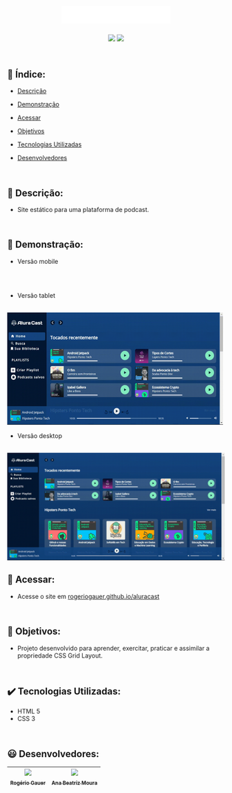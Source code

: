 <h1 align="center">
 <img src="src/assets/img/alura-Cast_logo.svg" width="50%">
</h1>

<p align="center">
 <img src="https://img.shields.io/badge/status-finished-2967B3">
 <img src="https://img.shields.io/badge/version-v1.0.0-154580">
</p>

<br/>

## :bookmark_tabs: Índice:

- [Descrição](#scroll-descrição)

- [Demonstração](#mega-demonstração)

- [Acessar](#door-acessar) 

- [Objetivos](#dart-objetivos)

- [Tecnologias Utilizadas](#heavy_check_mark-tecnologias-utilizadas)


- [Desenvolvedores](#smiley-desenvolvedor)

<br/>

## :scroll: Descrição:
-  Site estático para uma plataforma de podcast.

<br/>

## :mega: Demonstração:
- Versão mobile 

<br/>
<!-- <img src="" width="200" height="380"> -->

<br/>

- Versão tablet

<br/>
<img src="src\assets\img\aluraCastTablet.gif" width="500" height="260">

<br/>

- Versão desktop 

<br/>
<img src="src\assets\img\aluraCastDesktop.gif">  

<br/>

## :door: Acessar:
- Acesse o site em <a href="https://rogeriogauer.github.io/aluracast" target="_blank">rogeriogauer.github.io/aluracast</a> 

<br/>

## :dart: Objetivos:
- Projeto desenvolvido para aprender, exercitar, praticar e assimilar a propriedade CSS Grid Layout. 

<br/>

## :heavy_check_mark: Tecnologias Utilizadas:
- HTML 5
- CSS 3

<br/>

## :smiley: Desenvolvedores:
| [<img src="https://avatars.githubusercontent.com/u/96431522?v=4" width=115><br><sub>Rogério Gauer</sub>](https://github.com/rogeriogauer) |  [<img src="https://avatars.githubusercontent.com/u/76708357?v=4" width=115><br><sub>Ana Beatriz Moura</sub>](https://github.com/beatrizmouradev)|
| :---: | :---: |

